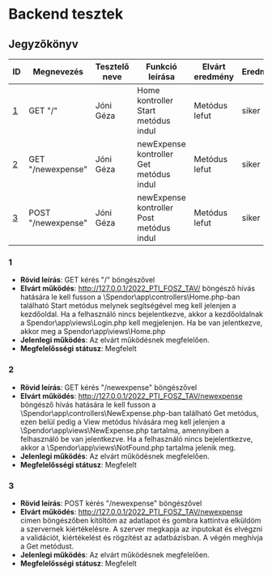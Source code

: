 # Backend tesztek

## Jegyzőkönyv


|ID| Megnevezés | Tesztelő neve | Funkció leírása | Elvárt eredmény | Eredmény | Megfelelősségi státusz | Javítva
|-------| --------------| ------------|------------------------|------------|---------------|---------------|----|
|[1](#1)| GET "/"|Jóni Géza|Home kontroller Start metódus indul | Metódus lefut|siker |Megfelelt	||
|[2](#2)| GET "/newexpense"|Jóni Géza|newExpense kontroller Get metódus indul | Metódus lefut|siker |Megfelelt	||
|[3](#3)| POST "/newexpense"|Jóni Géza|newExpense kontroller Post metódus indul | Metódus lefut|siker |Megfelelt	||


###  1
- **Rövid leírás**:  GET kérés "/" böngészővel
- **Elvárt működés**:  http://127.0.0.1/2022_PTI_FOSZ_TAV/ böngésző hívás hatására le kell fusson a \Spendor\app\controllers\Home.php-ban található Start metódus melynek segítségével meg kell jelenjen a kezdőoldal.
Ha a felhasználó nincs bejelentkezve, akkor a kezdőoldalnak a Spendor\app\views\Login.php kell megjelenjen. Ha be van jelentkezve, akkor meg a Spendor\app\views\Home.php
- **Jelenlegi működés**: Az elvárt működésnek megfelelően.
- **Megfelelősségi státusz**: Megfelelt

###  2
- **Rövid leírás**:  GET kérés "/newexpense" böngészővel
- **Elvárt működés**:
http://127.0.0.1/2022_PTI_FOSZ_TAV/newexpense böngésző hívás hatására le kell fusson a \Spendor\app\controllers\NewExpense.php-ban található Get metódus, ezen belül pedig a View metódus hívására meg kell jelenjen a \Spendor\app\views\NewExpense.php tartalma, amennyiben a felhasználó be van jelentkezve.
Ha a felhasználó nincs bejelentkezve, akkor a \Spendor\app\views\NotFound.php tartalma jelenik meg.
- **Jelenlegi működés**: Az elvárt működésnek megfelelően.
- **Megfelelősségi státusz**: Megfelelt

###  3
- **Rövid leírás**:  POST kérés "/newexpense" böngészővel
- **Elvárt működés**: 
http://127.0.0.1/2022_PTI_FOSZ_TAV/newexpense cimen böngészőben kitöltöm az adatlapot és gombra kattintva elküldöm a szervernek kiértékelésre. A szerver megkapja az inputokat és elvégzni a validációt, kiértékelést és rögzítést az adatbázisban. A végén meghívja a Get metódust.
- **Jelenlegi működés**: Az elvárt működésnek megfelelően.
- **Megfelelősségi státusz**: Megfelelt